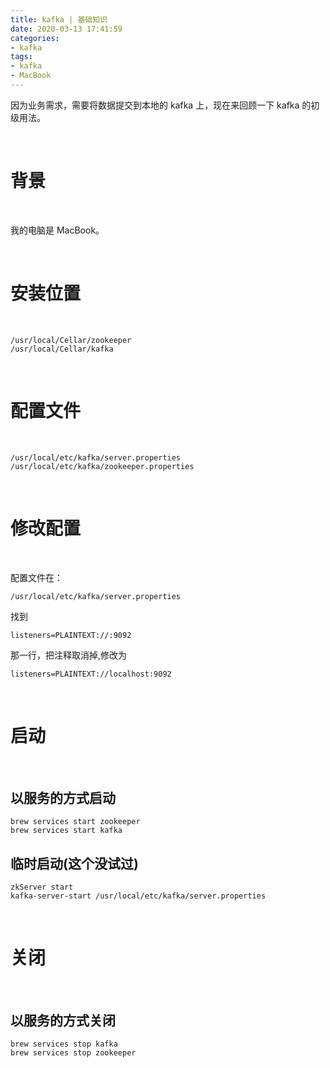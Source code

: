 ```yaml
---
title: kafka | 基础知识
date: 2020-03-13 17:41:59
categories:
- kafka
tags:
- kafka
- MacBook
---
```

因为业务需求，需要将数据提交到本地的 kafka 上，现在来回顾一下 kafka 的初级用法。

<!-- more -->

<br/>

# 背景

<br/>

我的电脑是 MacBook。

<br/>

# 安装位置

<br/>

	/usr/local/Cellar/zookeeper
	/usr/local/Cellar/kafka

<br/>

# 配置文件

<br/>

	/usr/local/etc/kafka/server.properties
	/usr/local/etc/kafka/zookeeper.properties

<br/>

# 修改配置

<br/>

配置文件在：

	/usr/local/etc/kafka/server.properties

找到 

	listeners=PLAINTEXT://:9092

那一行，把注释取消掉,修改为

	listeners=PLAINTEXT://localhost:9092

<br/>

# 启动

<br/>

## 以服务的方式启动

	brew services start zookeeper
	brew services start kafka

## 临时启动(这个没试过)

	zkServer start
	kafka-server-start /usr/local/etc/kafka/server.properties

<br/>

# 关闭

<br/>

## 以服务的方式关闭

	brew services stop kafka
	brew services stop zookeeper

